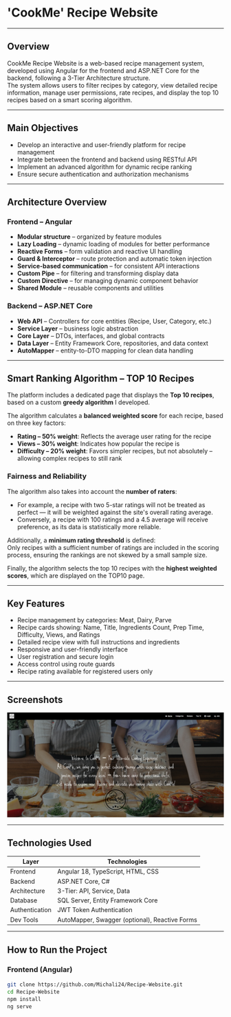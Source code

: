# 'CookMe' Recipe Website

---

## Overview

CookMe Recipe Website is a web-based recipe management system, developed using Angular for the frontend and ASP.NET Core for the backend, following a 3-Tier Architecture structure.  
The system allows users to filter recipes by category, view detailed recipe information, manage user permissions, rate recipes, and display the top 10 recipes based on a smart scoring algorithm.

---

## Main Objectives

- Develop an interactive and user-friendly platform for recipe management  
- Integrate between the frontend and backend using RESTful API  
- Implement an advanced algorithm for dynamic recipe ranking  
- Ensure secure authentication and authorization mechanisms

---

## Architecture Overview

### Frontend – Angular

- **Modular structure** – organized by feature modules  
- **Lazy Loading** – dynamic loading of modules for better performance  
- **Reactive Forms** – form validation and reactive UI handling  
- **Guard & Interceptor** – route protection and automatic token injection  
- **Service-based communication** – for consistent API interactions  
- **Custom Pipe** – for filtering and transforming display data  
- **Custom Directive** – for managing dynamic component behavior  
- **Shared Module** – reusable components and utilities

### Backend – ASP.NET Core

- **Web API** – Controllers for core entities (Recipe, User, Category, etc.)  
- **Service Layer** – business logic abstraction  
- **Core Layer** – DTOs, interfaces, and global contracts  
- **Data Layer** – Entity Framework Core, repositories, and data context  
- **AutoMapper** – entity-to-DTO mapping for clean data handling

---

## Smart Ranking Algorithm – TOP 10 Recipes

The platform includes a dedicated page that displays the **Top 10 recipes**, based on a custom **greedy algorithm** I developed.

The algorithm calculates a **balanced weighted score** for each recipe, based on three key factors:

- **Rating – 50% weight**: Reflects the average user rating for the recipe  
- **Views – 30% weight**: Indicates how popular the recipe is  
- **Difficulty – 20% weight**: Favors simpler recipes, but not absolutely – allowing complex recipes to still rank

### Fairness and Reliability

The algorithm also takes into account the **number of raters**:

- For example, a recipe with two 5-star ratings will not be treated as perfect — it will be weighted against the site's overall rating average.  
- Conversely, a recipe with 100 ratings and a 4.5 average will receive preference, as its data is statistically more reliable.

Additionally, a **minimum rating threshold** is defined:  
Only recipes with a sufficient number of ratings are included in the scoring process, ensuring the rankings are not skewed by a small sample size.

Finally, the algorithm selects the top 10 recipes with the **highest weighted scores**, which are displayed on the TOP10 page.

---

## Key Features

- Recipe management by categories: Meat, Dairy, Parve  
- Recipe cards showing: Name, Title, Ingredients Count, Prep Time, Difficulty, Views, and Ratings  
- Detailed recipe view with full instructions and ingredients  
- Responsive and user-friendly interface  
- User registration and secure login  
- Access control using route guards  
- Recipe rating available for registered users only

---

## Screenshots
![github](RecipeFront/Project-Recipe/src/assets/images/github.png)

---

## Technologies Used

| Layer        | Technologies                          |
|--------------|----------------------------------------|
| Frontend     | Angular 18, TypeScript, HTML, CSS     |
| Backend      | ASP.NET Core, C#                      |
| Architecture | 3-Tier: API, Service, Data            |
| Database     | SQL Server, Entity Framework Core     |
| Authentication | JWT Token Authentication            |
| Dev Tools    | AutoMapper, Swagger (optional), Reactive Forms |

---

## How to Run the Project

### Frontend (Angular)

```bash
git clone https://github.com/Michali24/Recipe-Website.git
cd Recipe-Website
npm install
ng serve
